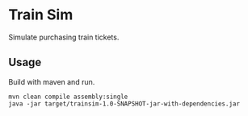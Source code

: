 # Train Sim

Simulate purchasing train tickets.

## Usage

Build with maven and run.

```
mvn clean compile assembly:single
java -jar target/trainsim-1.0-SNAPSHOT-jar-with-dependencies.jar
```